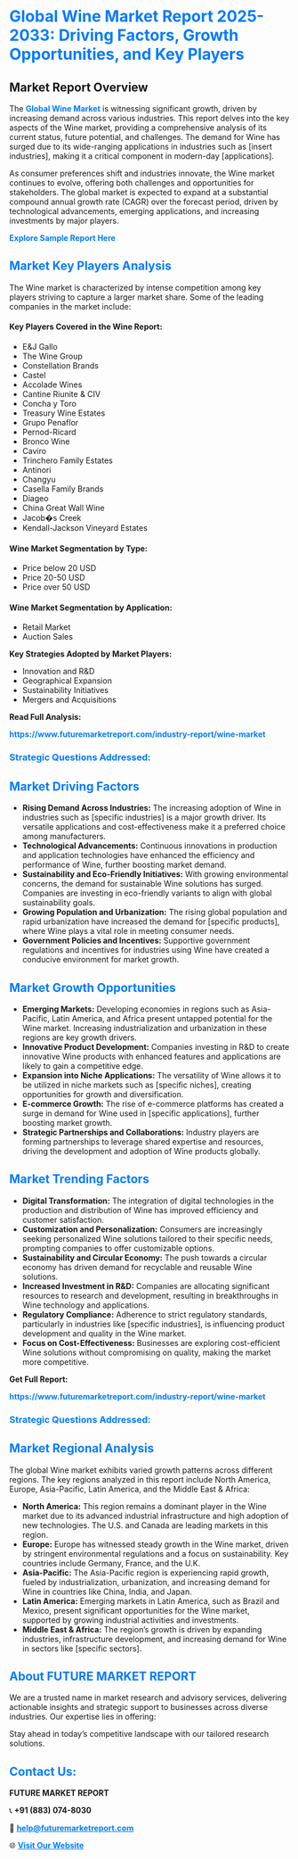 <h1 style="color: #007BFF;">Global Wine Market Report 2025-2033: Driving Factors, Growth Opportunities, and Key Players</h1>

<section id="overview">
<h2>Market Report Overview</h2>
<p>The <a href="https://www.futuremarketreport.com/industry-report/wine-market" style="color: #007BFF; text-decoration: none;"><strong>Global Wine Market</strong></a> is witnessing significant growth, driven by increasing demand across various industries. This report delves into the key aspects of the Wine market, providing a comprehensive analysis of its current status, future potential, and challenges. The demand for Wine has surged due to its wide-ranging applications in industries such as [insert industries], making it a critical component in modern-day [applications].</p>
<p>As consumer preferences shift and industries innovate, the Wine market continues to evolve, offering both challenges and opportunities for stakeholders. The global market is expected to expand at a substantial compound annual growth rate (CAGR) over the forecast period, driven by technological advancements, emerging applications, and increasing investments by major players.</p>
</section>

<section id="overview">
<p><a href="https://www.futuremarketreport.com/request-sample/reportId=57004" style="color: #007BFF; text-decoration: none;"><strong>Explore Sample Report Here</strong></a></p>
</section>

<section id="key-players">
<h2 style="color: #007BFF;">Market Key Players Analysis</h2>
<p>The Wine market is characterized by intense competition among key players striving to capture a larger market share. Some of the leading companies in the market include:</p>
<h4>Key Players Covered in the Wine Report:</h4>
<ul><li>E&amp;J Gallo</li><li>The Wine Group</li><li>Constellation Brands</li><li>Castel</li><li>Accolade Wines</li><li>Cantine Riunite &amp; CIV</li><li>Concha y Toro</li><li>Treasury Wine Estates</li><li>Grupo Penaflor</li><li>Pernod-Ricard</li><li>Bronco Wine</li><li>Caviro</li><li>Trinchero Family Estates</li><li>Antinori</li><li>Changyu</li><li>Casella Family Brands</li><li>Diageo</li><li>China Great Wall Wine</li><li>Jacob�s Creek</li><li>Kendall-Jackson Vineyard Estates</li></ul>
<h4>Wine Market Segmentation by Type:</h4>
<ul><li>Price below 20 USD</li><li>Price 20-50 USD</li><li>Price over 50 USD</li></ul>

<h4>Wine Market Segmentation by Application:</h4>
<ul><li>Retail Market</li><li>Auction Sales</li></ul>
<p><strong>Key Strategies Adopted by Market Players:</strong></p>
<ul>
<li>Innovation and R&D</li>
<li>Geographical Expansion</li>
<li>Sustainability Initiatives</li>
<li>Mergers and Acquisitions</li>
</ul>
</section>

<section>
<p><strong>Read Full Analysis: </strong></p><a href="https://www.futuremarketreport.com/industry-report/wine-market" style="color: #007BFF; text-decoration: none;"><strong>https://www.futuremarketreport.com/industry-report/wine-market</strong></a>
<h3 style="color: #007BFF;">Strategic Questions Addressed:</h3>
</section>

<section id="driving-factors">
<h2 style="color: #007BFF;">Market Driving Factors</h2>
<ul>
<li><strong>Rising Demand Across Industries:</strong> The increasing adoption of Wine in industries such as [specific industries] is a major growth driver. Its versatile applications and cost-effectiveness make it a preferred choice among manufacturers.</li>
<li><strong>Technological Advancements:</strong> Continuous innovations in production and application technologies have enhanced the efficiency and performance of Wine, further boosting market demand.</li>
<li><strong>Sustainability and Eco-Friendly Initiatives:</strong> With growing environmental concerns, the demand for sustainable Wine solutions has surged. Companies are investing in eco-friendly variants to align with global sustainability goals.</li>
<li><strong>Growing Population and Urbanization:</strong> The rising global population and rapid urbanization have increased the demand for [specific products], where Wine plays a vital role in meeting consumer needs.</li>
<li><strong>Government Policies and Incentives:</strong> Supportive government regulations and incentives for industries using Wine have created a conducive environment for market growth.</li>
</ul>
</section>

<section id="growth-opportunities">
<h2 style="color: #007BFF;">Market Growth Opportunities</h2>
<ul>
<li><strong>Emerging Markets:</strong> Developing economies in regions such as Asia-Pacific, Latin America, and Africa present untapped potential for the Wine market. Increasing industrialization and urbanization in these regions are key growth drivers.</li>
<li><strong>Innovative Product Development:</strong> Companies investing in R&D to create innovative Wine products with enhanced features and applications are likely to gain a competitive edge.</li>
<li><strong>Expansion into Niche Applications:</strong> The versatility of Wine allows it to be utilized in niche markets such as [specific niches], creating opportunities for growth and diversification.</li>
<li><strong>E-commerce Growth:</strong> The rise of e-commerce platforms has created a surge in demand for Wine used in [specific applications], further boosting market growth.</li>
<li><strong>Strategic Partnerships and Collaborations:</strong> Industry players are forming partnerships to leverage shared expertise and resources, driving the development and adoption of Wine products globally.</li>
</ul>
</section>

<section id="trending-factors">
<h2 style="color: #007BFF;">Market Trending Factors</h2>
<ul>
<li><strong>Digital Transformation:</strong> The integration of digital technologies in the production and distribution of Wine has improved efficiency and customer satisfaction.</li>
<li><strong>Customization and Personalization:</strong> Consumers are increasingly seeking personalized Wine solutions tailored to their specific needs, prompting companies to offer customizable options.</li>
<li><strong>Sustainability and Circular Economy:</strong> The push towards a circular economy has driven demand for recyclable and reusable Wine solutions.</li>
<li><strong>Increased Investment in R&D:</strong> Companies are allocating significant resources to research and development, resulting in breakthroughs in Wine technology and applications.</li>
<li><strong>Regulatory Compliance:</strong> Adherence to strict regulatory standards, particularly in industries like [specific industries], is influencing product development and quality in the Wine market.</li>
<li><strong>Focus on Cost-Effectiveness:</strong> Businesses are exploring cost-efficient Wine solutions without compromising on quality, making the market more competitive.</li>
</ul>
</section>

<section>
<p><strong>Get Full Report: </strong></p><a href="https://www.futuremarketreport.com/industry-report/wine-market" style="color: #007BFF; text-decoration: none;"><strong>https://www.futuremarketreport.com/industry-report/wine-market</strong></a>
<h3 style="color: #007BFF;">Strategic Questions Addressed:</h3>
</section>


<section id="regional-analysis">
<h2 style="color: #007BFF;">Market Regional Analysis</h2>
<p>The global Wine market exhibits varied growth patterns across different regions. The key regions analyzed in this report include North America, Europe, Asia-Pacific, Latin America, and the Middle East & Africa:</p>
<ul>
<li><strong>North America:</strong> This region remains a dominant player in the Wine market due to its advanced industrial infrastructure and high adoption of new technologies. The U.S. and Canada are leading markets in this region.</li>
<li><strong>Europe:</strong> Europe has witnessed steady growth in the Wine market, driven by stringent environmental regulations and a focus on sustainability. Key countries include Germany, France, and the U.K.</li>
<li><strong>Asia-Pacific:</strong> The Asia-Pacific region is experiencing rapid growth, fueled by industrialization, urbanization, and increasing demand for Wine in countries like China, India, and Japan.</li>
<li><strong>Latin America:</strong> Emerging markets in Latin America, such as Brazil and Mexico, present significant opportunities for the Wine market, supported by growing industrial activities and investments.</li>
<li><strong>Middle East & Africa:</strong> The region’s growth is driven by expanding industries, infrastructure development, and increasing demand for Wine in sectors like [specific sectors].</li>
</ul>
</section>

<footer>
<h2 style="color: #007BFF;">About FUTURE MARKET REPORT</h2>
<p>We are a trusted name in market research and advisory services, delivering actionable insights and strategic support to businesses across diverse industries. Our expertise lies in offering:</p>

<p>Stay ahead in today’s competitive landscape with our tailored research solutions.</p>

<h2 style="color: #007BFF;">Contact Us:</h2>
<p><strong>FUTURE MARKET REPORT</strong></p>
<p>📞 <strong>+91 (883) 074-8030</strong></p>
<p>📧 <strong><a href="mailto:help@futuremarketreport.com" style="color: #007BFF;">help@futuremarketreport.com</a></strong></p>
<p>🌐 <strong><a href="https://www.futuremarketreport.com/" style="color: #007BFF;">Visit Our Website</a></strong></p>
</footer>